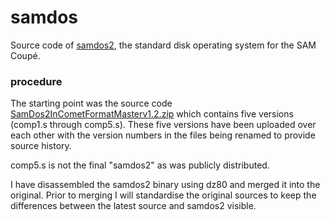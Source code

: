 # samdos

Source code of [samdos2](https://www.worldofsam.org/products/samdos), the standard disk operating system for the SAM Coupé.

### procedure
The starting point was the source code [SamDos2InCometFormatMasterv1.2.zip](http://ftp.nvg.ntnu.no/pub/sam-coupe/sources/) which contains five versions (comp1.s through comp5.s).  These five versions have been uploaded over each other with the version numbers in the files being renamed to provide source history.

comp5.s is not the final "samdos2" as was publicly distributed.

I have disassembled the samdos2 binary using dz80 and merged it into the original. Prior to merging I will standardise the original sources to keep the differences between the latest source and samdos2 visible.
